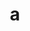 ---
layout: cake
title:  a
type: cake
comic: cake_2.png
bannerimg: /banners/cakebanner
name: Thanksgiving Horrors
hovertext: heh heh
next: "03"
prev: "01"
permalink: cakes/02/
---